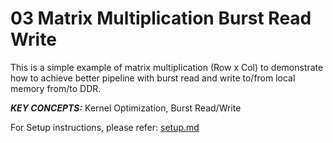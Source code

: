 03 Matrix Multiplication Burst Read Write
======================

This is a simple example of matrix multiplication (Row x Col) to demonstrate how to achieve better pipeline with burst read and write to/from local memory from/to DDR.

***KEY CONCEPTS:*** Kernel Optimization, Burst Read/Write


For Setup instructions, please refer: [setup.md][]

[setup.md]: setup.md

